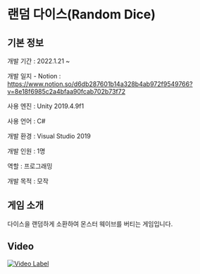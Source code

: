 # 랜덤 다이스(Random Dice)

## 기본 정보
개발 기간 : 2022.1.21 ~

개발 일지 - Notion : https://www.notion.so/d6db287601b14a328b4ab972f9549766?v=8e18f6985c2a4bfaa90fcab702b73f72

사용 엔진 : Unity 2019.4.9f1

사용 언어 : C#

개발 환경 : Visual Studio 2019

개발 인원 : 1명

역할 : 프로그래밍

개발 목적 : 모작

## 게임 소개
다이스을 랜덤하게 소환하여 몬스터 웨이브를 버티는 게임입니다.

## Video
[![Video Label](http://img.youtube.com/vi/BJZfJB1LiKw.jpg)](https://youtu.be/BJZfJB1LiKw)
